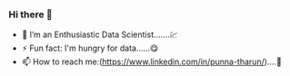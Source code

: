 ### Hi there 👋

- 🔭 I’m an Enthusiastic Data Scientist.......💹
- ⚡ Fun fact: I'm hungry for data......😋
- 📫 How to reach me:(https://www.linkedin.com/in/punna-tharun/)....🔗

<!--
**PUNNA-THARUN/PUNNA-THARUN** is a ✨ _special_ ✨ repository because its `README.md` (this file) appears on your GitHub profile.

Here are some ideas to get you started:

- 🔭 I’m currently working on ...
- 🌱 I’m currently learning ...
- 👯 I’m looking to collaborate on ...
- 🤔 I’m looking for help with ...
- 💬 Ask me about ...
- 📫 How to reach me: ...
- 😄 Pronouns: ...
- ⚡ Fun fact: ...
-->
